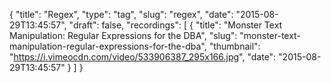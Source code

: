 {
  "title": "Regex",
  "type": "tag",
  "slug": "regex",
  "date": "2015-08-29T13:45:57",
  "draft": false,
  "recordings": [
    {
      "title": "Monster Text Manipulation: Regular Expressions for the DBA",
      "slug": "monster-text-manipulation-regular-expressions-for-the-dba",
      "thumbnail": "https://i.vimeocdn.com/video/533906387_295x166.jpg",
      "date": "2015-08-29T13:45:57"
    }
  ]
}